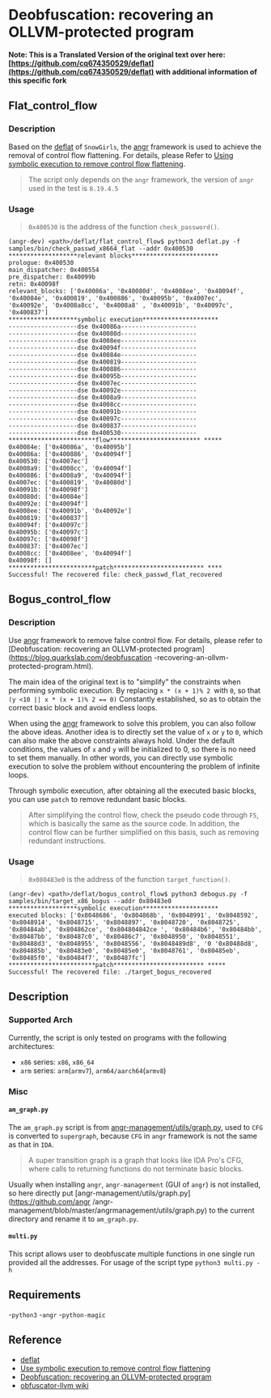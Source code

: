 # Deobfuscation: recovering an OLLVM-protected program
**Note: This is a Translated Version of the original text over here: [https://github.com/cq674350529/deflat](https://github.com/cq674350529/deflat) with additional information of this specific fork**

## Flat_control_flow

### Description

Based on the [deflat](https://github.com/SnowGirls/deflat) of `SnowGirls`, the [angr](https://github.com/angr/angr) framework is used to achieve the removal of control flow flattening. For details, please Refer to [Using symbolic execution to remove control flow flattening](https://security.tencent.com/index.php/blog/msg/112).

> The script only depends on the `angr` framework, the version of `angr` used in the test is `8.19.4.5`

### Usage

> `0x400530` is the address of the function `check_password()`.

```shell
(angr-dev) <path>/deflat/flat_control_flow$ python3 deflat.py -f samples/bin/check_passwd_x8664_flat --addr 0x400530
*******************relevant blocks************************
prologue: 0x400530
main_dispatcher: 0x400554
pre_dispatcher: 0x40099b
retn: 0x40098f
relevant_blocks: ['0x40086a', '0x40080d', '0x4008ee', '0x40094f', '0x40084e', '0x400819', '0x400886', '0x40095b', '0x4007ec', '0x40092e', '0x4008a8cc', '0x4008a8' , '0x40091b', '0x40097c', '0x400837']
*******************symbolic execution*********************
-------------------dse 0x40086a---------------------
-------------------dse 0x40080d---------------------
-------------------dse 0x4008ee---------------------
-------------------dse 0x40094f---------------------
-------------------dse 0x40084e---------------------
-------------------dse 0x400819---------------------
-------------------dse 0x400886---------------------
-------------------dse 0x40095b---------------------
-------------------dse 0x4007ec---------------------
-------------------dse 0x40092e---------------------
-------------------dse 0x4008a9---------------------
-------------------dse 0x4008cc---------------------
-------------------dse 0x40091b---------------------
-------------------dse 0x40097c---------------------
-------------------dse 0x400837---------------------
-------------------dse 0x400530---------------------
************************flow************************* *****
0x40084e: ['0x40086a', '0x40095b']
0x40086a: ['0x400886', '0x40094f']
0x400530: ['0x4007ec']
0x4008a9: ['0x4008cc', '0x40094f']
0x400886: ['0x4008a9', '0x40094f']
0x4007ec: ['0x400819', '0x40080d']
0x40091b: ['0x40098f']
0x40080d: ['0x40084e']
0x40092e: ['0x40094f']
0x4008ee: ['0x40091b', '0x40092e']
0x400819: ['0x400837']
0x40094f: ['0x40097c']
0x40095b: ['0x40097c']
0x40097c: ['0x40098f']
0x400837: ['0x4007ec']
0x4008cc: ['0x4008ee', '0x40094f']
0x40098f: []
************************patch************************* ****
Successful! The recovered file: check_passwd_flat_recovered
```

## Bogus_control_flow

### Description

Use [angr](https://github.com/angr/angr) framework to remove false control flow. For details, please refer to [Deobfuscation: recovering an OLLVM-protected program](https://blog.quarkslab.com/deobfuscation -recovering-an-ollvm-protected-program.html).

The main idea of ​​the original text is to "simplify" the constraints when performing symbolic execution. By replacing `x * (x + 1)% 2 `with `0`, so that `(y <10 || x * (x + 1)% 2 == 0)` Constantly established, so as to obtain the correct basic block and avoid endless loops.

When using the [angr](https://github.com/angr/angr) framework to solve this problem, you can also follow the above ideas. Another idea is to directly set the value of `x` or `y` to `0`, which can also make the above constraints always hold. Under the default conditions, the values ​​of `x` and `y` will be initialized to 0, so there is no need to set them manually. In other words, you can directly use symbolic execution to solve the problem without encountering the problem of infinite loops.

Through symbolic execution, after obtaining all the executed basic blocks, you can use `patch` to remove redundant basic blocks.

> After simplifying the control flow, check the pseudo code through `F5`, which is basically the same as the source code. In addition, the control flow can be further simplified on this basis, such as removing redundant instructions.

### Usage

> `0x080483e0` is the address of the function `target_function()`.

```shell
(angr-dev) <path>/deflat/bogus_control_flow$ python3 debogus.py -f samples/bin/target_x86_bogus --addr 0x80483e0
*******************symbolic execution*********************
executed blocks: ['0x8048686', '0x804868b', '0x8048991', '0x8048592', '0x8048914', '0x8048715', '0x8048897', '0x8048720', '0x8048725', '0x80484ab', '0x804862ce', '0x804804842ce ', '0x80484b6', '0x80484bb', '0x80487bb', '0x80487c0', '0x80486c7', '0x8048950', '0x8048551', '0x80488d3', '0x8048955', '0x8048556', '0x8048489d8', '0 '0x80488d8', '0x804885b', '0x80483e0', '0x80485e0', '0x8048761', '0x80485eb', '0x80485f0', '0x80484f7', '0x80487fc']
************************patch************************* *****
Successful! The recovered file: ./target_bogus_recovered
```

## Description

### Supported Arch

Currently, the script is only tested on programs with the following architectures:

+ `x86` series: `x86`, `x86_64`
+ `arm` series: `arm`(`armv7`), `arm64/aarch64`(`armv8`)

### Misc

#### `am_graph.py`
The `am_graph.py` script is from [angr-management/utils/graph.py](https://github.com/angr/angr-management/blob/master/angrmanagement/utils/graph.py), used to `CFG` is converted to `supergraph`, because `CFG` in `angr` framework is not the same as that in `IDA`.

> A super transition graph is a graph that looks like IDA Pro's CFG, where calls to returning functions do not terminate basic blocks.

Usually when installing `angr`, `angr-managerment` (GUI of `angr`) is not installed, so here directly put [angr-management/utils/graph.py](https://github.com/angr /angr-management/blob/master/angrmanagement/utils/graph.py) to the current directory and rename it to `am_graph.py`.

#### `multi.py`
This script allows user to deobfuscate multiple functions in one single run provided all the addresses. 
For usage of the script type `python3 multi.py -h`

## Requirements

-`python3`
-`angr`
-`python-magic`

## Reference

+ [deflat](https://github.com/SnowGirls/deflat)
+ [Use symbolic execution to remove control flow flattening](https://security.tencent.com/index.php/blog/msg/112)
+ [Deobfuscation: recovering an OLLVM-protected program](https://blog.quarkslab.com/deobfuscation-recovering-an-ollvm-protected-program.html)
+ [obfuscator-llvm wiki](https://github.com/obfuscator-llvm/obfuscator/wiki)
